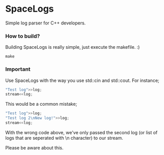 # SpaceLogs
Simple log parser for C++ developers.

### How to build?

Building SpaceLogs is really simple, just execute the makefile. :)

```
make
```
### Important
Use SpaceLogs with the way you use std::cin and std::cout. For instance;

```cpp
"Test log">>log;
stream<<log;
```

This would be a common mistake;
```cpp
"Test log">>log;
"Test log 2\nNew log!">>log;
stream<<log;
```
With the wrong code above, we've only passed the second log (or list of logs that are seperated with \n character) to our stream.

Please be aware about this.
